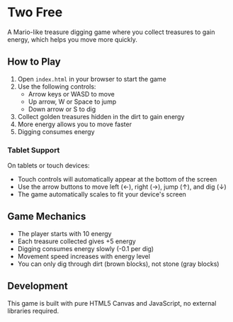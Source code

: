 # Two Free

A Mario-like treasure digging game where you collect treasures to gain energy, which helps you move more quickly.

## How to Play

1. Open `index.html` in your browser to start the game
2. Use the following controls:
   - Arrow keys or WASD to move
   - Up arrow, W or Space to jump
   - Down arrow or S to dig
3. Collect golden treasures hidden in the dirt to gain energy
4. More energy allows you to move faster
5. Digging consumes energy

### Tablet Support

On tablets or touch devices:
- Touch controls will automatically appear at the bottom of the screen
- Use the arrow buttons to move left (←), right (→), jump (↑), and dig (↓)
- The game automatically scales to fit your device's screen

## Game Mechanics

- The player starts with 10 energy
- Each treasure collected gives +5 energy
- Digging consumes energy slowly (-0.1 per dig)
- Movement speed increases with energy level
- You can only dig through dirt (brown blocks), not stone (gray blocks)

## Development

This game is built with pure HTML5 Canvas and JavaScript, no external libraries required. 